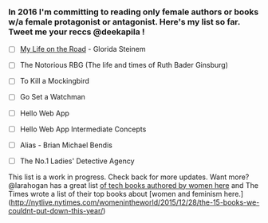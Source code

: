 ### In 2016 I'm committing to reading only female authors or books w/a female protagonist or antagonist. Here's my list so far. Tweet me your reccs @deekapila !

- [ ] [My Life on the Road](http://www.amazon.com/My-Life-Road-Gloria-Steinem/dp/0147522404/ref=tmm_abk_title_0?_encoding=UTF8&qid=1451716234&sr=1-1) - Glorida Steinem
- [ ] The Notorious RBG (The life and times of Ruth Bader Ginsburg)
- [ ] To Kill a Mockingbird
- [ ] Go Set a Watchman 
- [ ] Hello Web App
- [ ] Hello Web App Intermediate Concepts
- [ ] Alias - Brian Michael Bendis
- [ ] The No.1 Ladies' Detective Agency



This list is a work in progress. Check back for more updates. Want more? @larahogan has a great list [of tech books authored by women here](https://the-pastry-box-project.net/lara-hogan/2015-december-4) and The Times wrote a list of their top books about [women and feminism here.] (http://nytlive.nytimes.com/womenintheworld/2015/12/28/the-15-books-we-couldnt-put-down-this-year/)
